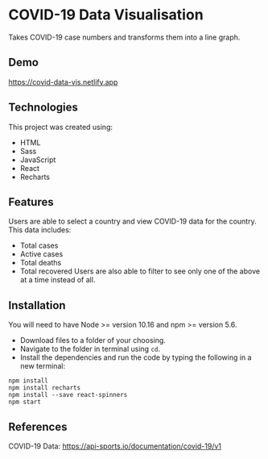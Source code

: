 # COVID-19 Data Visualisation
Takes COVID-19 case numbers and transforms them into a line graph. 

## Demo
https://covid-data-vis.netlify.app

## Technologies
This project was created using:
- HTML
- Sass
- JavaScript
- React
- Recharts

## Features
Users are able to select a country and view COVID-19 data for the country. This data includes:
- Total cases
- Active cases
- Total deaths
- Total recovered
Users are also able to filter to see only one of the above at a time instead of all. 

## Installation
You will need to have Node >= version 10.16 and npm >= version 5.6.
- Download files to a folder of your choosing.
- Navigate to the folder in terminal using `cd`.
- Install the dependencies and run the code by typing the following in a new terminal:
```
npm install
npm install recharts
npm install --save react-spinners
npm start
```

## References
COVID-19 Data: https://api-sports.io/documentation/covid-19/v1
